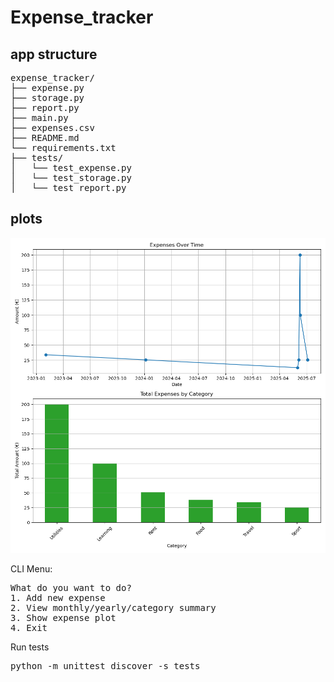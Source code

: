 # Expense_tracker 

## app structure 
<pre lang="markdown">
expense_tracker/
├── expense.py
├── storage.py
├── report.py
├── main.py
├── expenses.csv
├── README.md
└── requirements.txt
├── tests/
│   └── test_expense.py
│   └── test_storage.py
│   └── test_report.py
</pre>

## plots
![expenses_by_category_overtime](expense_summary.png)


CLI Menu: 
<pre lang="markdown">
What do you want to do?
1. Add new expense
2. View monthly/yearly/category summary
3. Show expense plot
4. Exit
</pre>

Run tests 
<pre lang="markdown">
python -m unittest discover -s tests
</pre>